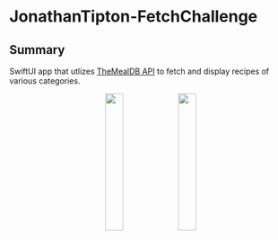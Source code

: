 #  JonathanTipton-FetchChallenge
## Summary
SwiftUI app that utlizes [TheMealDB API](https://www.themealdb.com/api.php) to fetch and display recipes of various categories.


<p align="center">
  <img src="https://github.com/jonytipton/JonathanTipton-FetchChallenge/assets/42556403/cc1a8d2d-2c6b-4fe8-9525-b44407caa9c6" width="25%">
    <img src="https://github.com/jonytipton/JonathanTipton-FetchChallenge/assets/42556403/bef8b936-ae9a-459e-93b8-be5d881b3992" width="25%">

</p>

